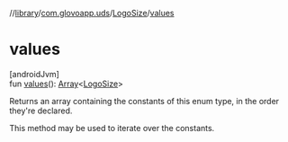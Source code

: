 //[library](../../../index.md)/[com.glovoapp.uds](../index.md)/[LogoSize](index.md)/[values](values.md)

# values

[androidJvm]\
fun [values](values.md)(): [Array](https://kotlinlang.org/api/latest/jvm/stdlib/kotlin/-array/index.html)&lt;[LogoSize](index.md)&gt;

Returns an array containing the constants of this enum type, in the order they're declared.

This method may be used to iterate over the constants.
